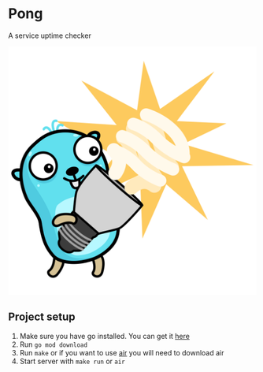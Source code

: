# Pong

A service uptime checker

![Gopher](assets/gopher.png)

## Project setup
1. Make sure you have go installed. You can get it [here](https://go.dev/doc/install)
2. Run `go mod download` 
3. Run `make` or if you want to use [air](https://github.com/air-verse/air) you will need to download air
4. Start server with `make run` or `air`


